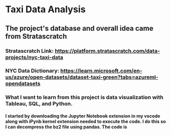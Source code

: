 # Taxi Data Analysis

## The project's database and overall idea came from Stratascratch

### Stratascratch Link: https://platform.stratascratch.com/data-projects/nyc-taxi-data
### NYC Data Dictionary: https://learn.microsoft.com/en-us/azure/open-datasets/dataset-taxi-green?tabs=azureml-opendatasets

### What I want to learn from this project is data visualization with Tableau, SQL, and Python. 

#### I started by downloading the Jupyter Notebook extension in my vscode along with iPynb kernel extension needed to execute the code. I do this so I can decompress the bz2 file using pandas. The code is 
